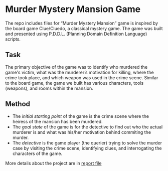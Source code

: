 # Murder Mystery Mansion Game

The repo includes files for “Murder Mystery Mansion” game is inspired by the board game Clue/Cluedo, a classical mystery game. The game was built and presented using P.D.D.L. (Planning Domain Definition Language) scripts.

## Task

The primary objective of the game was to identify who murdered the game's victim, what was the murderer’s motivation for killing, where the crime took place, and which weapon was used in the crime scene. Similar to the board game, the game we built has various characters, tools (weapons), and rooms within the mansion.

## Method

* The *initial starting point* of the game is the crime scene where the heiress of the mansion has been murdered.
* The *goal state* of the game is for the detective to find out who the actual murderer is and what was his/her motivation behind commiting the murder.
* The *detective* is the game player (the querier) trying to solve the murder case by visiting the crime scene, identifying clues, and interrogating the characters of the game.

More details about the project are in [report file](https://github.com/azizamirsaidova/knowledge_representation_reasoning_game/blob/main/KRR_Project_Report.pdf)
